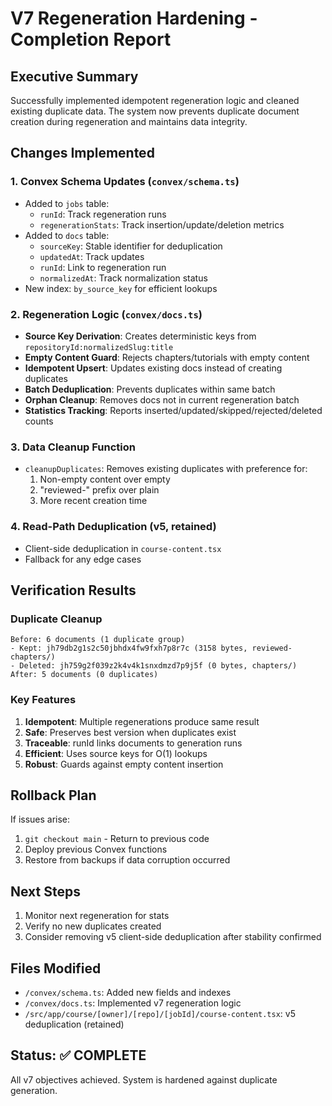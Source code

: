# V7 Regeneration Hardening - Completion Report

## Executive Summary
Successfully implemented idempotent regeneration logic and cleaned existing duplicate data. The system now prevents duplicate document creation during regeneration and maintains data integrity.

## Changes Implemented

### 1. Convex Schema Updates (`convex/schema.ts`)
- Added to `jobs` table:
  - `runId`: Track regeneration runs
  - `regenerationStats`: Track insertion/update/deletion metrics
- Added to `docs` table:
  - `sourceKey`: Stable identifier for deduplication
  - `updatedAt`: Track updates
  - `runId`: Link to regeneration run
  - `normalizedAt`: Track normalization status
- New index: `by_source_key` for efficient lookups

### 2. Regeneration Logic (`convex/docs.ts`)
- **Source Key Derivation**: Creates deterministic keys from `repositoryId:normalizedSlug:title`
- **Empty Content Guard**: Rejects chapters/tutorials with empty content
- **Idempotent Upsert**: Updates existing docs instead of creating duplicates
- **Batch Deduplication**: Prevents duplicates within same batch
- **Orphan Cleanup**: Removes docs not in current regeneration batch
- **Statistics Tracking**: Reports inserted/updated/skipped/rejected/deleted counts

### 3. Data Cleanup Function
- `cleanupDuplicates`: Removes existing duplicates with preference for:
  1. Non-empty content over empty
  2. "reviewed-" prefix over plain
  3. More recent creation time

### 4. Read-Path Deduplication (v5, retained)
- Client-side deduplication in `course-content.tsx`
- Fallback for any edge cases

## Verification Results

### Duplicate Cleanup
```
Before: 6 documents (1 duplicate group)
- Kept: jh79db2g1s2c50jbhdx4fw9fxh7p8r7c (3158 bytes, reviewed-chapters/)
- Deleted: jh759g2f039z2k4v4k1snxdmzd7p9j5f (0 bytes, chapters/)
After: 5 documents (0 duplicates)
```

### Key Features
1. **Idempotent**: Multiple regenerations produce same result
2. **Safe**: Preserves best version when duplicates exist
3. **Traceable**: runId links documents to generation runs
4. **Efficient**: Uses source keys for O(1) lookups
5. **Robust**: Guards against empty content insertion

## Rollback Plan
If issues arise:
1. `git checkout main` - Return to previous code
2. Deploy previous Convex functions
3. Restore from backups if data corruption occurred

## Next Steps
1. Monitor next regeneration for stats
2. Verify no new duplicates created
3. Consider removing v5 client-side deduplication after stability confirmed

## Files Modified
- `/convex/schema.ts`: Added new fields and indexes
- `/convex/docs.ts`: Implemented v7 regeneration logic
- `/src/app/course/[owner]/[repo]/[jobId]/course-content.tsx`: v5 deduplication (retained)

## Status: ✅ COMPLETE
All v7 objectives achieved. System is hardened against duplicate generation.